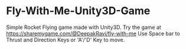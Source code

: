 # Fly-With-Me-Unity3D-Game
 Simple Rocket Flying game made with Unity3D.
 Try the game at https://sharemygame.com/@DeepakRavi/fly-with-me
 Use Space bar to Thrust and Direction Keys or 'A'/'D' Key to move.

